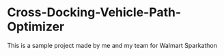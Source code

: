 # Cross-Docking-Vehicle-Path-Optimizer
This is a sample project made by me and my team for Walmart Sparkathon
